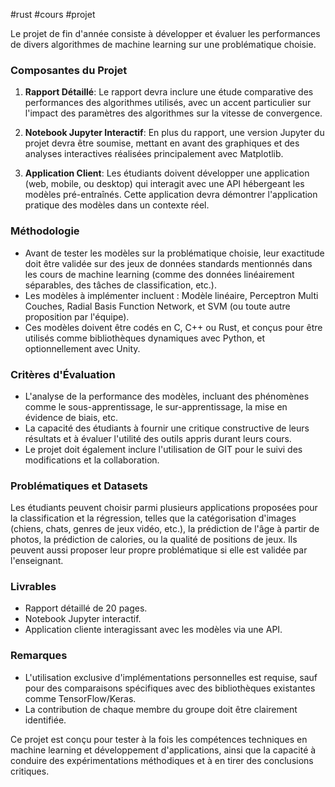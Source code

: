 #rust #cours #projet

Le projet de fin d'année consiste à développer et évaluer les performances de divers algorithmes de machine learning sur une problématique choisie. 

### Composantes du Projet

1. **Rapport Détaillé**: Le rapport devra inclure une étude comparative des performances des algorithmes utilisés, avec un accent particulier sur l'impact des paramètres des algorithmes sur la vitesse de convergence.
    
2. **Notebook Jupyter Interactif**: En plus du rapport, une version Jupyter du projet devra être soumise, mettant en avant des graphiques et des analyses interactives réalisées principalement avec Matplotlib.
    
3. **Application Client**: Les étudiants doivent développer une application (web, mobile, ou desktop) qui interagit avec une API hébergeant les modèles pré-entraînés. Cette application devra démontrer l'application pratique des modèles dans un contexte réel.
    

### Méthodologie

- Avant de tester les modèles sur la problématique choisie, leur exactitude doit être validée sur des jeux de données standards mentionnés dans les cours de machine learning (comme des données linéairement séparables, des tâches de classification, etc.).
- Les modèles à implémenter incluent : Modèle linéaire, Perceptron Multi Couches, Radial Basis Function Network, et SVM (ou toute autre proposition par l'équipe).
- Ces modèles doivent être codés en C, C++ ou Rust, et conçus pour être utilisés comme bibliothèques dynamiques avec Python, et optionnellement avec Unity.

### Critères d'Évaluation

- L'analyse de la performance des modèles, incluant des phénomènes comme le sous-apprentissage, le sur-apprentissage, la mise en évidence de biais, etc.
- La capacité des étudiants à fournir une critique constructive de leurs résultats et à évaluer l'utilité des outils appris durant leurs cours.
- Le projet doit également inclure l'utilisation de GIT pour le suivi des modifications et la collaboration.

### Problématiques et Datasets

Les étudiants peuvent choisir parmi plusieurs applications proposées pour la classification et la régression, telles que la catégorisation d'images (chiens, chats, genres de jeux vidéo, etc.), la prédiction de l'âge à partir de photos, la prédiction de calories, ou la qualité de positions de jeux. Ils peuvent aussi proposer leur propre problématique si elle est validée par l'enseignant.

### Livrables

- Rapport détaillé de 20 pages.
- Notebook Jupyter interactif.
- Application cliente interagissant avec les modèles via une API.

### Remarques

- L'utilisation exclusive d'implémentations personnelles est requise, sauf pour des comparaisons spécifiques avec des bibliothèques existantes comme TensorFlow/Keras.
- La contribution de chaque membre du groupe doit être clairement identifiée.

Ce projet est conçu pour tester à la fois les compétences techniques en machine learning et développement d'applications, ainsi que la capacité à conduire des expérimentations méthodiques et à en tirer des conclusions critiques.